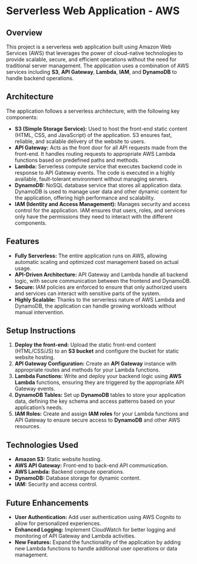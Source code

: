 # Serverless Web Application - AWS

## Overview
This project is a serverless web application built using Amazon Web Services (AWS) that leverages the power of cloud-native technologies to provide scalable, secure, and efficient operations without the need for traditional server management. The application uses a combination of AWS services including **S3**, **API Gateway**, **Lambda**, **IAM**, and **DynamoDB** to handle backend operations.

## Architecture
The application follows a serverless architecture, with the following key components:
- **S3 (Simple Storage Service):** Used to host the front-end static content (HTML, CSS, and JavaScript) of the application. S3 ensures fast, reliable, and scalable delivery of the website to users.
- **API Gateway:** Acts as the front door for all API requests made from the front-end. It handles routing requests to appropriate AWS Lambda functions based on predefined paths and methods.
- **Lambda:** Serverless compute service that executes backend code in response to API Gateway events. The code is executed in a highly available, fault-tolerant environment without managing servers.
- **DynamoDB:** NoSQL database service that stores all application data. DynamoDB is used to manage user data and other dynamic content for the application, offering high performance and scalability.
- **IAM (Identity and Access Management):** Manages security and access control for the application. IAM ensures that users, roles, and services only have the permissions they need to interact with the different components.

## Features
- **Fully Serverless:** The entire application runs on AWS, allowing automatic scaling and optimized cost management based on actual usage.
- **API-Driven Architecture:** API Gateway and Lambda handle all backend logic, with secure communication between the frontend and DynamoDB.
- **Secure:** IAM policies are enforced to ensure that only authorized users and services can interact with sensitive parts of the system.
- **Highly Scalable:** Thanks to the serverless nature of AWS Lambda and DynamoDB, the application can handle growing workloads without manual intervention.

## Setup Instructions
1. **Deploy the front-end:** Upload the static front-end content (HTML/CSS/JS) to an **S3 bucket** and configure the bucket for static website hosting.
2. **API Gateway Configuration:** Create an **API Gateway** instance with appropriate routes and methods for your Lambda functions.
3. **Lambda Functions:** Write and deploy your backend logic using **AWS Lambda** functions, ensuring they are triggered by the appropriate API Gateway events.
4. **DynamoDB Tables:** Set up **DynamoDB** tables to store your application data, defining the key schema and access patterns based on your application’s needs.
5. **IAM Roles:** Create and assign **IAM roles** for your Lambda functions and API Gateway to ensure secure access to **DynamoDB** and other AWS resources.

## Technologies Used
- **Amazon S3:** Static website hosting.
- **AWS API Gateway:** Front-end to back-end API communication.
- **AWS Lambda:** Backend compute operations.
- **DynamoDB:** Database storage for dynamic content.
- **IAM:** Security and access control.

## Future Enhancements
- **User Authentication:** Add user authentication using AWS Cognito to allow for personalized experiences.
- **Enhanced Logging:** Implement CloudWatch for better logging and monitoring of API Gateway and Lambda activities.
- **New Features:** Expand the functionality of the application by adding new Lambda functions to handle additional user operations or data management.


